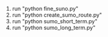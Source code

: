 1. run "python fine_suno.py"
2. run "python create_sumo_route.py"
3. run "python sumo_short_term.py"
4. run "python sumo_long_term.py"